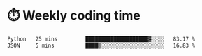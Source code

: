 
# :stopwatch: Weekly coding time
<!--START_SECTION:waka-->

```txt
Python   25 mins         ████████████████████▓░░░░   83.17 %
JSON     5 mins          ████▒░░░░░░░░░░░░░░░░░░░░   16.83 %
```

<!--END_SECTION:waka-->


<!-- <p> <img src="https://github-readme-stats.vercel.app/api?username=cozgerest&show_icons=true&hide_border=false" />  </p> -->

